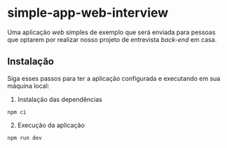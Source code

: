 # simple-app-web-interview
Uma aplicação _web_ simples de exemplo que será enviada para pessoas que optarem por realizar nosso projeto de entrevista _back-end_ em casa.

## Instalação
Siga esses passos para ter a aplicação configurada e executando em sua máquina local:

1. Instalação das dependências

```
npm ci
```

2. Execução da aplicação

```
npm run dev
```

